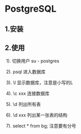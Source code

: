 # PostgreSQL

## 1.安装

## 2.使用

​	1). 切换用户 su - postgres

​	2). psql 进入数据库

​	3). \l 显示数据库，注意是小写的L

​	4). \c xxx 连接数据库

​	5). \d 列出所有表

​	6). \d xxx 列出某一张表的结构

​	7). select * from bg;  注意要有分号